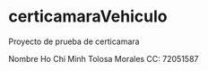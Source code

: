 # certicamaraVehiculo
Proyecto de prueba de certicamara

Nombre Ho Chi Minh Tolosa Morales
CC: 72051587
